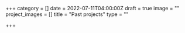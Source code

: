 +++
category = []
date = 2022-07-11T04:00:00Z
draft = true
image = ""
project_images = []
title = "Past projects"
type = ""

+++
